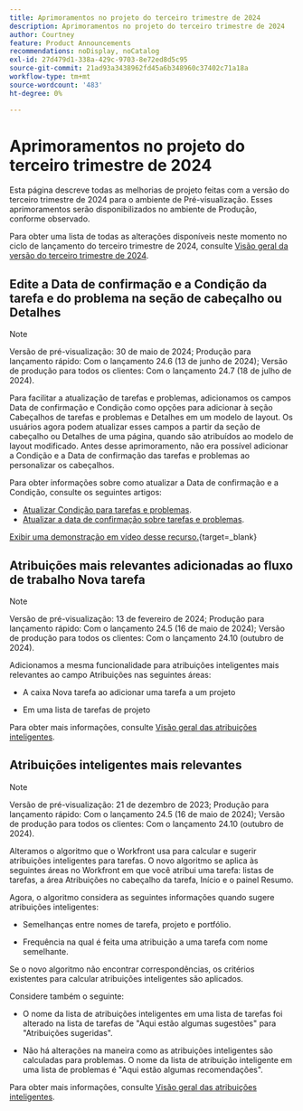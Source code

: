 ```yaml
---
title: Aprimoramentos no projeto do terceiro trimestre de 2024
description: Aprimoramentos no projeto do terceiro trimestre de 2024
author: Courtney
feature: Product Announcements
recommendations: noDisplay, noCatalog
exl-id: 27d479d1-338a-429c-9703-8e72ed8d5c95
source-git-commit: 21ad93a3438962fd45a6b348960c37402c71a18a
workflow-type: tm+mt
source-wordcount: '483'
ht-degree: 0%

---
```


# Aprimoramentos no projeto do terceiro trimestre de 2024

Esta página descreve todas as melhorias de projeto feitas com a versão do terceiro trimestre de 2024 para o ambiente de Pré-visualização. Esses aprimoramentos serão disponibilizados no ambiente de Produção, conforme observado.

Para obter uma lista de todas as alterações disponíveis neste momento no ciclo de lançamento do terceiro trimestre de 2024, consulte [Visão geral da versão do terceiro trimestre de 2024](/help/quicksilver/product-announcements/product-releases/24-q3-release-activity/24-q3-release-overview.md).


## Edite a Data de confirmação e a Condição da tarefa e do problema na seção de cabeçalho ou Detalhes

>[!NOTE]
>
>Versão de pré-visualização: 30 de maio de 2024; Produção para lançamento rápido: Com o lançamento 24.6 (13 de junho de 2024); Versão de produção para todos os clientes: Com o lançamento 24.7 (18 de julho de 2024).

Para facilitar a atualização de tarefas e problemas, adicionamos os campos Data de confirmação e Condição como opções para adicionar à seção Cabeçalhos de tarefas e problemas e Detalhes em um modelo de layout. Os usuários agora podem atualizar esses campos a partir da seção de cabeçalho ou Detalhes de uma página, quando são atribuídos ao modelo de layout modificado. Antes desse aprimoramento, não era possível adicionar a Condição e a Data de confirmação das tarefas e problemas ao personalizar os cabeçalhos.

Para obter informações sobre como atualizar a Data de confirmação e a Condição, consulte os seguintes artigos:

* [Atualizar Condição para tarefas e problemas](/help/quicksilver/manage-work/projects/updating-work-in-a-project/update-condition-for-tasks-and-issues.md).
* [Atualizar a data de confirmação sobre tarefas e problemas](/help/quicksilver/manage-work/projects/updating-work-in-a-project/update-commit-date-on-tasks-and-issues.md).

[Exibir uma demonstração em vídeo desse recurso.](https://video.tv.adobe.com/v/3429471/){target=_blank}

## Atribuições mais relevantes adicionadas ao fluxo de trabalho Nova tarefa

>[!NOTE]
>
>Versão de pré-visualização: 13 de fevereiro de 2024; Produção para lançamento rápido: Com o lançamento 24.5 (16 de maio de 2024); Versão de produção para todos os clientes: Com o lançamento 24.10 (outubro de 2024).

Adicionamos a mesma funcionalidade para atribuições inteligentes mais relevantes ao campo Atribuições nas seguintes áreas:

* A caixa Nova tarefa ao adicionar uma tarefa a um projeto

* Em uma lista de tarefas de projeto

Para obter mais informações, consulte [Visão geral das atribuições inteligentes](/help/quicksilver/manage-work/tasks/assign-tasks/smart-assignments.md).

## Atribuições inteligentes mais relevantes

>[!NOTE]
>
>Versão de pré-visualização: 21 de dezembro de 2023; Produção para lançamento rápido: Com o lançamento 24.5 (16 de maio de 2024); Versão de produção para todos os clientes: Com o lançamento 24.10 (outubro de 2024).

Alteramos o algoritmo que o Workfront usa para calcular e sugerir atribuições inteligentes para tarefas. O novo algoritmo se aplica às seguintes áreas no Workfront em que você atribui uma tarefa: listas de tarefas, a área Atribuições no cabeçalho da tarefa, Início e o painel Resumo.

Agora, o algoritmo considera as seguintes informações quando sugere atribuições inteligentes:

* Semelhanças entre nomes de tarefa, projeto e portfólio.

* Frequência na qual é feita uma atribuição a uma tarefa com nome semelhante.

Se o novo algoritmo não encontrar correspondências, os critérios existentes para calcular atribuições inteligentes são aplicados.

Considere também o seguinte:

* O nome da lista de atribuições inteligentes em uma lista de tarefas foi alterado na lista de tarefas de &quot;Aqui estão algumas sugestões&quot; para &quot;Atribuições sugeridas&quot;.

* Não há alterações na maneira como as atribuições inteligentes são calculadas para problemas. O nome da lista de atribuição inteligente em uma lista de problemas é &quot;Aqui estão algumas recomendações&quot;.

Para obter mais informações, consulte [Visão geral das atribuições inteligentes](/help/quicksilver/manage-work/tasks/assign-tasks/smart-assignments.md).
